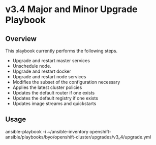 # v3.4 Major and Minor Upgrade Playbook

## Overview
This playbook currently performs the
following steps.

 * Upgrade and restart master services
 * Unschedule node.
 * Upgrade and restart docker
 * Upgrade and restart node services
 * Modifies the subset of the configuration necessary
 * Applies the latest cluster policies
 * Updates the default router if one exists
 * Updates the default registry if one exists
 * Updates image streams and quickstarts

## Usage
ansible-playbook -i ~/ansible-inventory openshift-ansible/playbooks/byo/openshift-cluster/upgrades/v3_4/upgrade.yml
